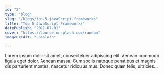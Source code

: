 ```yaml
---
id: "2"
type: "blog"
slug: "/blogs/top-5-javaScript-frameworks"
title: "Top 5 JavaScript Frameworks"
datePublish: "2021-07-01"
cover: "https://source.unsplash.com/random"
imageCredit: "unsplash"

---
```


Lorem ipsum dolor sit amet, consectetuer adipiscing elit. Aenean commodo ligula eget dolor. Aenean massa. Cum sociis natoque penatibus et magnis dis parturient montes, nascetur ridiculus mus. Donec quam felis, ultricies...
